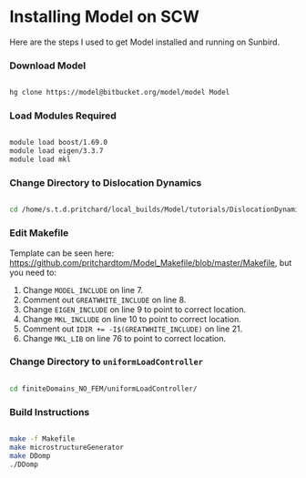 # Installing Model on SCW

Here are the steps I used to get Model installed and running on Sunbird.

### Download Model

```bash

hg clone https://model@bitbucket.org/model/model Model

```

### Load Modules Required

```bash

module load boost/1.69.0
module load eigen/3.3.7
module load mkl

```

### Change Directory to Dislocation Dynamics

```bash

cd /home/s.t.d.pritchard/local_builds/Model/tutorials/DislocationDynamics

```

### Edit Makefile

Template can be seen here: https://github.com/pritchardtom/Model_Makefile/blob/master/Makefile, but you need to:

1. Change `MODEL_INCLUDE` on line 7.
2. Comment out `GREATWHITE_INCLUDE` on line 8.
3. Change `EIGEN_INCLUDE` on line 9 to point to correct location.
4. Change `MKL_INCLUDE` on line 10 to point to correct location.
5. Comment out `IDIR += -I$(GREATWHITE_INCLUDE)` on line 21.
6. Change `MKL_LIB` on line 76 to point to correct location.


### Change Directory to `uniformLoadController`

```bash

cd finiteDomains_NO_FEM/uniformLoadController/

```

### Build Instructions

```bash

make -f Makefile
make microstructureGenerator
make DDomp
./DDomp

```
